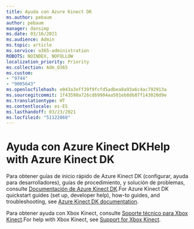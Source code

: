 ```yaml
---
title: Ayuda con Azure Kinect DK
ms.author: pebaum
author: pebaum
manager: dansimp
ms.date: 03/16/2021
ms.audience: Admin
ms.topic: article
ms.service: o365-administration
ROBOTS: NOINDEX, NOFOLLOW
localization_priority: Priority
ms.collection: Adm_O365
ms.custom:
- "9744"
- "9005643"
ms.openlocfilehash: e043a3eff39f9fcfd5adbea8a93a6c4ac792913a
ms.sourcegitcommit: 1f43598a726cdb9904aa501eb8db87f143020d9e
ms.translationtype: HT
ms.contentlocale: es-ES
ms.lasthandoff: 03/23/2021
ms.locfileid: "51122860"
---
```

# <a name="help-with-azure-kinect-dk"></a><span data-ttu-id="594dc-102">Ayuda con Azure Kinect DK</span><span class="sxs-lookup"><span data-stu-id="594dc-102">Help with Azure Kinect DK</span></span>

<span data-ttu-id="594dc-103">Para obtener guías de inicio rápido de Azure Kinect DK (configurar, ayuda para desarrolladores), guías de procedimiento, y solución de problemas, consulte [Documentación de Azure Kinect DK](https://docs.microsoft.com/azure/kinect-dk/).</span><span class="sxs-lookup"><span data-stu-id="594dc-103">For Azure Kinect DK quickstart guides (set up, developer help), how-to guides, and troubleshooting, see [Azure Kinect DK documentation](https://docs.microsoft.com/azure/kinect-dk/).</span></span>


<span data-ttu-id="594dc-104">Para obtener ayuda con Xbox Kinect, consulte [Soporte técnico para Xbox Kinect](https://www.xbox.com/Search?q=kinect&rtc=1#nav-support).</span><span class="sxs-lookup"><span data-stu-id="594dc-104">For help with Xbox Kinect, see [Support for Xbox Kinect](https://www.xbox.com/Search?q=kinect&rtc=1#nav-support).</span></span>